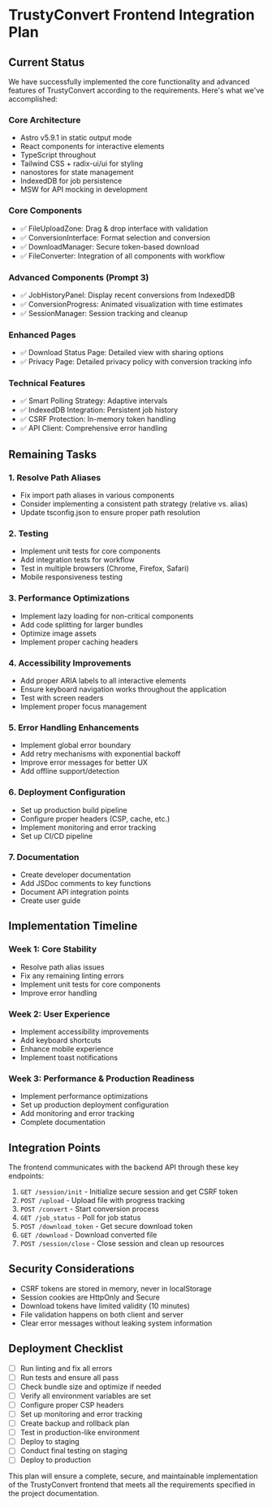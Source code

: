 # TrustyConvert Frontend Integration Plan

## Current Status

We have successfully implemented the core functionality and advanced features of TrustyConvert according to the requirements. Here's what we've accomplished:

### Core Architecture

- Astro v5.9.1 in static output mode
- React components for interactive elements
- TypeScript throughout
- Tailwind CSS + radix-ui/ui for styling
- nanostores for state management
- IndexedDB for job persistence
- MSW for API mocking in development

### Core Components

- ✅ FileUploadZone: Drag & drop interface with validation
- ✅ ConversionInterface: Format selection and conversion
- ✅ DownloadManager: Secure token-based download
- ✅ FileConverter: Integration of all components with workflow

### Advanced Components (Prompt 3)

- ✅ JobHistoryPanel: Display recent conversions from IndexedDB
- ✅ ConversionProgress: Animated visualization with time estimates
- ✅ SessionManager: Session tracking and cleanup

### Enhanced Pages

- ✅ Download Status Page: Detailed view with sharing options
- ✅ Privacy Page: Detailed privacy policy with conversion tracking info

### Technical Features

- ✅ Smart Polling Strategy: Adaptive intervals
- ✅ IndexedDB Integration: Persistent job history
- ✅ CSRF Protection: In-memory token handling
- ✅ API Client: Comprehensive error handling

## Remaining Tasks

### 1. Resolve Path Aliases

- Fix import path aliases in various components
- Consider implementing a consistent path strategy (relative vs. alias)
- Update tsconfig.json to ensure proper path resolution

### 2. Testing

- Implement unit tests for core components
- Add integration tests for workflow
- Test in multiple browsers (Chrome, Firefox, Safari)
- Mobile responsiveness testing

### 3. Performance Optimizations

- Implement lazy loading for non-critical components
- Add code splitting for larger bundles
- Optimize image assets
- Implement proper caching headers

### 4. Accessibility Improvements

- Add proper ARIA labels to all interactive elements
- Ensure keyboard navigation works throughout the application
- Test with screen readers
- Implement proper focus management

### 5. Error Handling Enhancements

- Implement global error boundary
- Add retry mechanisms with exponential backoff
- Improve error messages for better UX
- Add offline support/detection

### 6. Deployment Configuration

- Set up production build pipeline
- Configure proper headers (CSP, cache, etc.)
- Implement monitoring and error tracking
- Set up CI/CD pipeline

### 7. Documentation

- Create developer documentation
- Add JSDoc comments to key functions
- Document API integration points
- Create user guide

## Implementation Timeline

### Week 1: Core Stability

- Resolve path alias issues
- Fix any remaining linting errors
- Implement unit tests for core components
- Improve error handling

### Week 2: User Experience

- Implement accessibility improvements
- Add keyboard shortcuts
- Enhance mobile experience
- Implement toast notifications

### Week 3: Performance & Production Readiness

- Implement performance optimizations
- Set up production deployment configuration
- Add monitoring and error tracking
- Complete documentation

## Integration Points

The frontend communicates with the backend API through these key endpoints:

1. `GET /session/init` - Initialize secure session and get CSRF token
2. `POST /upload` - Upload file with progress tracking
3. `POST /convert` - Start conversion process
4. `GET /job_status` - Poll for job status
5. `POST /download_token` - Get secure download token
6. `GET /download` - Download converted file
7. `POST /session/close` - Close session and clean up resources

## Security Considerations

- CSRF tokens are stored in memory, never in localStorage
- Session cookies are HttpOnly and Secure
- Download tokens have limited validity (10 minutes)
- File validation happens on both client and server
- Clear error messages without leaking system information

## Deployment Checklist

- [ ] Run linting and fix all errors
- [ ] Run tests and ensure all pass
- [ ] Check bundle size and optimize if needed
- [ ] Verify all environment variables are set
- [ ] Configure proper CSP headers
- [ ] Set up monitoring and error tracking
- [ ] Create backup and rollback plan
- [ ] Test in production-like environment
- [ ] Deploy to staging
- [ ] Conduct final testing on staging
- [ ] Deploy to production

This plan will ensure a complete, secure, and maintainable implementation of the TrustyConvert frontend that meets all the requirements specified in the project documentation.
